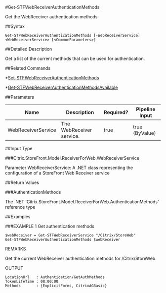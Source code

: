 #Get-STFWebReceiverAuthenticationMethods
Get the WebReceiver authentication methods
##Syntax
```Get-STFWebReceiverAuthenticationMethods [-WebReceiverService] <WebReceiverService> [<CommonParameters>]
```
##Detailed Description
Get a list of the current methods that can be used for authentication.
##Related Commands
*[Set-STFWebReceiverAuthenticationMethods](Set-STFWebReceiverAuthenticationMethods)
*[Get-STFWebReceiverAuthenticationMethodsAvailable](Get-STFWebReceiverAuthenticationMethodsAvailable)
##Parameters
|Name|Description|Required?|Pipeline Input||--|--|--|--||WebReceiverService|The WebReceiver service.|true|true (ByValue)|##Input Type
###Citrix.StoreFront.Model.ReceiverForWeb.WebReceiverService
Parameter WebReceiverService: A .NET class representing the configuration of a StoreFront Web Receiver service
##Return Values
###AuthenticationMethods
The .NET 'Citrix.StoreFront.Model.ReceiverForWeb.AuthenticationMethods' reference type
##Examples
###EXAMPLE 1 Get authentication methods
```$webReceiver = Get-STFWebReceiverService "/Citrix/StoreWeb"
Get-STFWebReceiverAuthenticationMethods $webReceiver
```
REMARKS
Get the current WebReceiver authentication methods for /Citrix/StoreWeb.
OUTPUT
```LocationUrl   : Authentication/GetAuthMethods
TokenLifeTime : 08:00:00
Methods       : {ExplicitForms, CitrixAGBasic}
```
